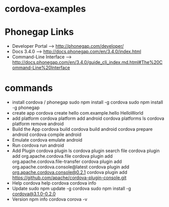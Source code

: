 cordova-examples
================

Phonegap Links 
====================
- Developer Portal --> http://phonegap.com/developer/
- Docs 3.4.0 --> http://docs.phonegap.com/en/3.4.0/index.html
- Command-Line Interface --> http://docs.phonegap.com/en/3.4.0/guide_cli_index.md.html#The%20Command-Line%20Interface

commands
====================
- install cordova / phonegap
    sudo npm install -g cordova
    sudo npm install -g phonegap
- create app
    cordova create hello com.example.hello HelloWorld
- add platform
    cordova platform add android
    cordova platforms ls
    cordova platform remove android
- Build the App
    cordova build
    cordova build android
    cordova prepare android
    cordova compile android
- Emulate
    cordova emulate android
- Run
    cordova run android
- Add Plugin
    cordova plugin ls
    cordova plugin search file
    cordova plugin add org.apache.cordova.file
    cordova plugin add org.apache.cordova.file-transfer
    cordova plugin add org.apache.cordova.console@latest
    cordova plugin add org.apache.cordova.console@0.2.1
    cordova plugin add https://github.com/apache/cordova-plugin-console.git
- Help
    cordova help
    cordova
    cordova info
- Update
    sudo npm update -g cordova
    sudo npm install -g cordova@3.1.0-0.2.0
- Version
    npm info cordova
    corova -v
